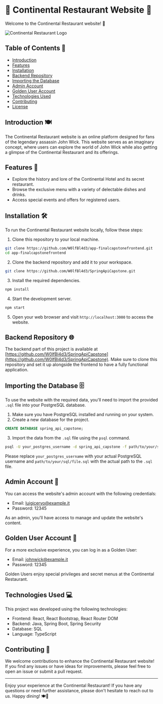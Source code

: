 # 🍔 Continental Restaurant Website 🍷

Welcome to the Continental Restaurant website! 🎉

![Continental Restaurant Logo](https://tse1.mm.bing.net/th?id=OIP.U30YGYxLpm6zxzh15Rp3MAHaEJ&pid=Api&rs=1&c=1&qlt=95&w=170&h=95.png)

## Table of Contents 📑

- [Introduction](#introduction)
- [Features](#features)
- [Installation](#installation)
- [Backend Repository](#backend-repository)
- [Importing the Database](#importing-the-database)
- [Admin Account](#admin-account)
- [Golden User Account](#golden-user-account)
- [Technologies Used](#technologies-used)
- [Contributing](#contributing)
- [License](#license)

## Introduction 🍽️

The Continental Restaurant website is an online platform designed for fans of the legendary assassin John Wick. This website serves as an imaginary concept, where users can explore the world of John Wick while also getting a glimpse of the Continental Restaurant and its offerings.

## Features 🚀

- Explore the history and lore of the Continental Hotel and its secret restaurant.
- Browse the exclusive menu with a variety of delectable dishes and drinks.
- Access special events and offers for registered users.

## Installation 🛠️

To run the Continental Restaurant website locally, follow these steps:

1. Clone this repository to your local machine.

```bash
git clone https://github.com/W0lfBl4d3/app-finalcapstonefrontend.git
cd app-finalcapstonefrontend
```

2. Clone the backend repository and add it to your workspace.

```bash
git clone https://github.com/W0lfBl4d3/SpringApiCapstone.git
```

3. Install the required dependencies.

```bash
npm install
```

4. Start the development server.

```bash
npm start
```

5. Open your web browser and visit `http://localhost:3000` to access the website.

## Backend Repository 🌐

The backend part of this project is available at [https://github.com/W0lfBl4d3/SpringApiCapstone](https://github.com/W0lfBl4d3/SpringApiCapstone). Make sure to clone this repository and set it up alongside the frontend to have a fully functional application.

## Importing the Database 🗄️

To use the website with the required data, you'll need to import the provided `.sql` file into your PostgreSQL database.

1. Make sure you have PostgreSQL installed and running on your system.
2. Create a new database for the project.

```sql
CREATE DATABASE spring_api_capstone;
```

3. Import the data from the `.sql` file using the `psql` command.

```bash
psql -U your_postgres_username -d spring_api_capstone -f path/to/your/sql/file.sql
```

Please replace `your_postgres_username` with your actual PostgreSQL username and `path/to/your/sql/file.sql` with the actual path to the `.sql` file.

## Admin Account 👑

You can access the website's admin account with the following credentials:

- Email: luigicervo@example.it
- Password: 12345

As an admin, you'll have access to manage and update the website's content.

## Golden User Account 🌟

For a more exclusive experience, you can log in as a Golden User:

- Email: johnwick@example.it
- Password: 12345

Golden Users enjoy special privileges and secret menus at the Continental Restaurant.

## Technologies Used 💻

This project was developed using the following technologies:

- Frontend: React, React Bootstrap, React Router DOM
- Backend: Java, Spring Boot, Spring Security
- Database: SQL
- Language: TypeScript

## Contributing 🤝

We welcome contributions to enhance the Continental Restaurant website! If you find any issues or have ideas for improvements, please feel free to open an issue or submit a pull request.

---

Enjoy your experience at the Continental Restaurant! If you have any questions or need further assistance, please don't hesitate to reach out to us. Happy dining! 🍽️🎊
